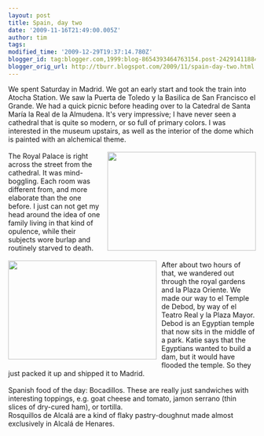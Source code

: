 ```yaml
---
layout: post
title: Spain, day two
date: '2009-11-16T21:49:00.005Z'
author: tim
tags: 
modified_time: '2009-12-29T19:37:14.780Z'
blogger_id: tag:blogger.com,1999:blog-8654393464763154.post-2429141188400224522
blogger_orig_url: http://tburr.blogspot.com/2009/11/spain-day-two.html
---
```


We spent Saturday in Madrid. We got an early start and took the train into Atocha Station. We saw la Puerta de Toledo y la Basilica de San Francisco el Grande. We had a quick picnic before heading over to la Catedral de Santa María la Real de la Almudena. It's very impressive; I have never seen a cathedral that is quite so modern, or so full of primary colors. I was interested in the museum upstairs, as well as the interior of the dome which is painted with an alchemical theme.<br /><br /><a onblur="try {parent.deselectBloggerImageGracefully();} catch(e) {}" href="http://photos-f.ak.fbcdn.net/hphotos-ak-snc3/hs024.snc3/11139_194510991457_710286457_4067043_3683914_n.jpg"><img style="float:right; margin:0 0 10px 10px;cursor:pointer; cursor:hand;width: 302px; height: 201px;" src="http://photos-f.ak.fbcdn.net/hphotos-ak-snc3/hs024.snc3/11139_194510991457_710286457_4067043_3683914_n.jpg" border="0" alt="" /></a>The Royal Palace is right across the street from the cathedral. It was mind-boggling. Each room was different from, and more elaborate than the one before. I just can not get my head around the idea of one family living in that kind of opulence, while their subjects wore burlap and routinely starved to death.<br /><br /><a onblur="try {parent.deselectBloggerImageGracefully();} catch(e) {}" href="http://photos-d.ak.fbcdn.net/hphotos-ak-snc3/hs024.snc3/11139_194511201457_710286457_4067075_1763088_n.jpg"><img style="float:left; margin:0 10px 10px 0;cursor:pointer; cursor:hand;width: 302px; height: 201px;" src="http://photos-d.ak.fbcdn.net/hphotos-ak-snc3/hs024.snc3/11139_194511201457_710286457_4067075_1763088_n.jpg" border="0" alt="" /></a>After about two hours of that, we wandered out through the royal gardens and la Plaza Oriente. We made our way to el Temple de Debod, by way of el Teatro Real y la Plaza Mayor. Debod is an Egyptian temple that now sits in the middle of a park. Katie says that the Egyptians wanted to build a dam, but it would have flooded the temple. So they just packed it up and shipped it to Madrid.<br /><br />Spanish food of the day: Bocadillos. These are really just sandwiches with interesting toppings, e.g. goat cheese and tomato, jamon serrano (thin slices of dry-cured ham), or tortilla.<br />Rosquillos de Alcalá are a kind of flaky pastry-doughnut made almost exclusively in Alcalá de Henares.